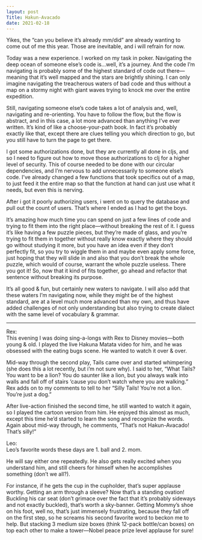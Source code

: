 ```yaml
---
layout: post
Title: Hakun-Avacado
date: 2021-02-18
---
```


Yikes, the “can you believe it’s already mm/did” are already wanting to come out of me this year.  Those are inevitable, and i will refrain for now.  

Today was a new experience.  I worked on my task in poker.  Navigating the deep ocean of someone else’s code is...well, it’s a journey.  And the code I’m navigating is probably some of the highest standard of code out there—meaning that it’s well mapped and the stars are brightly shining.  I can only imagine navigating the treacherous waters of bad code and thus without a map on a stormy night with giant waves trying to knock me over the entire expedition. 

Still, navigating someone else’s code takes a lot of analysis and, well, navigating and re-orienting.  You have to follow the flow, but the flow is abstract, and in this case, a lot more advanced than anything I’ve ever written.  It’s kind of like a choose-your-path book.  In fact it’s probably exactly like that, except there are clues telling you which direction to go, but you still have to turn the page to get there.

I got some authorizations done, but they are currently all done in cljs, and so I need to figure out how to move those authorizations to clj for a higher level of security.  This of course needed to be done with our circular dependencies, and I’m nervous to add unnecessarily to someone else’s code.  I’ve already changed a few functions that took specifics out of a map, to just feed it the entire map so that the function at hand can just use what it needs, but even this is nerving.  

After i got it poorly authorizing users, i went on to query the database and pull out the count of users.  That’s where I ended as I had to get the boys.  

It’s amazing how much time you can spend on just a few lines of code and trying to fit them into the right place—without breaking the rest of it.  I guess it’s like having a few puzzle pieces, but they’re made of glass, and you’re trying to fit them in together without really know exactly where they should go without studying it more, but you have an idea even if they don’t perfectly fit, so you try to wiggle them in and maybe even apply some force, just hoping that they will slide in and also that you don’t break the whole puzzle, which would of course, warrant the whole puzzle useless.  There you got it!  So, now that it kind of fits together, go ahead and refactor that sentence without breaking its purpose.  

It’s all good & fun, but certainly new waters to navigate.  I will also add that these waters I’m navigating now, while they might be of the highest standard, are at a level much more advanced than my own, and thus have added challenges of not only understanding but also trying to create dialect with the same level of vocabulary & grammar.

***

Rex:  
This evening I was doing sing-a-longs with Rex to Disney movies—both young & old.  I played the live Hakuna Matata video for him, and he was obsessed with the eating bugs scene.  He wanted to watch it over & over. 

Mid-way through the second play, Tails came over and started whimpering (she does this a lot recently, but i’m not sure why).  I said to her, “What Tails?  You want to be a lion?  You do saunter like a lion, but you always walk into walls and fall off of stairs ‘cause you don’t watch where you are walking.”  Rex adds on to my comments to tell to her “Silly Tails!  You’re not a lion.  You’re just a dog.”   

After live-action finished the second time, he still wanted to watch it again, so I played the cartoon version from him.  He enjoyed this almost as much, except this time he’d started to learn the song and recognize the words.  Again about mid-way through, he comments, “That’s not Hakun-Avacado!  That’s silly!”

Leo:  
Leo’s favorite words these days are 1. ball and 2. mom.  

He will say either one repeatedly.  He also gets really excited when you understand him, and still cheers for himself when he accomplishes something (don’t we all?).  

For instance, if he gets the cup in the cupholder, that’s super applause worthy.  Getting an arm through a sleeve?  Now that’s a standing ovation!  Buckling his car seat (don’t grimace over the fact that it’s probably sideways and not exactly buckled), that’s worth a sky-banner.  Getting Mommy’s shoe on his foot, well no, that’s just immensely frustrating, because they fall off on the first step, so he screams his second favorite word to beckon me to help.  But stacking 3 medium size boxes (think 12-pack bottle/can boxes) on top each other to make a tower—Nobel peace prize level applause for sure!
